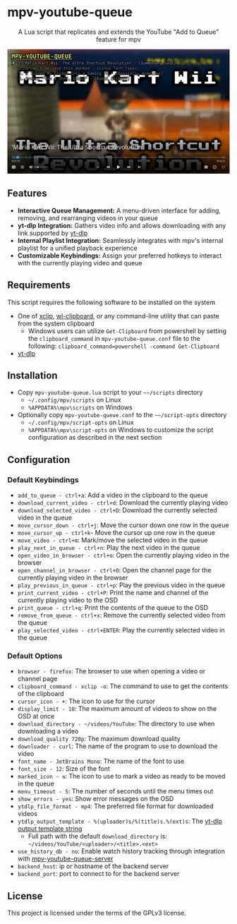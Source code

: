 # mpv-youtube-queue

<div align="center">

A Lua script that replicates and extends the YouTube "Add to Queue" feature for mpv

</div>

![mpv-youtube-queue image](.assets/mpv-youtube-queue.png)

## Features

- **Interactive Queue Management:** A menu-driven interface for adding, removing, and rearranging videos in your queue
- **yt-dlp Integration:** Gathers video info and allows downloading with any link supported by [yt-dlp](https://github.com/yt-dlp/yt-dlp/blob/master/supportedsites.md "yd-dlp supported sites page")
- **Internal Playlist Integration:** Seamlessly integrates with mpv's internal playlist for a unified playback experience
- **Customizable Keybindings:** Assign your preferred hotkeys to interact with the currently playing video and queue

## Requirements

This script requires the following software to be installed on the system

- One of [xclip](https://github.com/astrand/xclip), [wl-clipboard](https://github.com/bugaevc/wl-clipboard), or any command-line utility that can paste from the system clipboard
  - Windows users can utilize `Get-Clipboard` from powershell by setting the `clipboard_command` in `mpv-youtube-queue.conf` file to the following: `clipboard_command=powershell -command Get-Clipboard`
- [yt-dlp](https://github.com/yt-dlp/yt-dlp)

## Installation

- Copy `mpv-youtube-queue.lua` script to your `~~/scripts` directory
  - `~/.config/mpv/scripts` on Linux
  - `%APPDATA%\mpv\scripts` on Windows
- Optionally copy `mpv-youtube-queue.conf` to the `~~/script-opts` directory
  - `~/.config/mpv/script-opts` on Linux
  - `%APPDATA%\mpv\script-opts` on Windows
    to customize the script configuration as described in the next section

## Configuration

### Default Keybindings

- `add_to_queue - ctrl+a`: Add a video in the clipboard to the queue
- `download_current_video - ctrl+d`: Download the currently playing video
- `download_selected_video - ctrl+D`: Download the currently selected video
  in the queue
- `move_cursor_down - ctrl+j`: Move the cursor down one row in the queue
- `move_cursor_up - ctrl+k`- Move the cursor up one row in the queue
- `move_video - ctrl+m`: Mark/move the selected video in the queue
- `play_next_in_queue - ctrl+n`: Play the next video in the queue
- `open_video_in_browser - ctrl+o`: Open the currently playing video in the browser
- `open_channel_in_browser - ctrl+O`: Open the channel page for the currently
  playing video in the browser
- `play_previous_in_queue - ctrl+p`: Play the previous video in the queue
- `print_current_video - ctrl+P`: Print the name and channel of the currently
  playing video to the OSD
- `print_queue - ctrl+q`: Print the contents of the queue to the OSD
- `remove_from_queue - ctrl+x`: Remove the currently selected video from the
  queue
- `play_selected_video - ctrl+ENTER`: Play the currently selected video in
  the queue

### Default Options

- `browser - firefox`: The browser to use when opening a video or channel page
- `clipboard_command - xclip -o`: The command to use to get the contents of the clipboard
- `cursor_icon - ➤`: The icon to use for the cursor
- `display_limit - 10`: The maximum amount of videos to show on the OSD at once
- `download_directory - ~/videos/YouTube`: The directory to use when downloading a video
- `download_quality 720p`: The maximum download quality
- `downloader - curl`: The name of the program to use to download the video
- `font_name - JetBrains Mono`: The name of the font to use
- `font_size - 12`: Size of the font
- `marked_icon - ⇅`: The icon to use to mark a video as ready to be moved in the queue
- `menu_timeout - 5`: The number of seconds until the menu times out
- `show_errors - yes`: Show error messages on the OSD
- `ytdlp_file_format - mp4`: The preferred file format for downloaded videos
- `ytdlp_output_template - %(uploader)s/%(title)s.%(ext)s`: The [yt-dlp output template string](https://github.com/yt-dlp/yt-dlp#output-template)
  - Full path with the default `download_directory` is: `~/videos/YouTube/<uploader>/<title>.<ext>`
- `use_history_db - no`: Enable watch history tracking through integration with [mpv-youtube-queue-server](https://gitea.suda.codes/sudacode/mpv-youtube-queue-server)
- `backend_host`: ip or hostname of the backend server
- `backend_port`: port to connect to for the backend server

## License

This project is licensed under the terms of the GPLv3 license.
